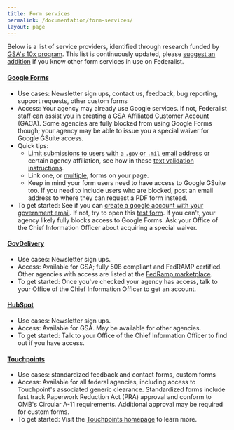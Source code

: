 ```yaml
---
title: Form services
permalink: /documentation/form-services/
layout: page
---
```


Below is a list of service providers, identified through research funded by [GSA's 10x program](https://10x.gsa.gov/). This list is continuously updated, please [suggest an addition](https://github.com/18F/federalist.18f.gov/issues) if you know other form services in use on Federalist.

#### [Google Forms](https://www.google.com/forms/about/)
- Use cases: Newsletter sign ups, contact us, feedback, bug reporting, support requests, other custom forms
- Access: Your agency may already use Google services. If not, Federalist staff can assist you in creating a GSA Affiliated Customer Account (GACA). Some agencies are fully blocked from using Google Forms though; your agency may be able to issue you a special waiver for Google GSuite access.
- Quick tips:
  * [Limit submissions to users with a `.gov` or `.mil` email address](https://docs.google.com/forms/d/e/1FAIpQLSePimoF0RkiCP62BSIL_yj0yMXEUePNJ9AabPJqq1Xzbp_GVg/viewform) or certain agency affiliation, see how in these [text validation instructions](https://support.google.com/docs/answer/3378864?hl=en).
  * Link one, or [multiple](https://coe.gsa.gov/connect/contact-us.html#joinus), forms on your page.
  * Keep in mind your form users need to have access to Google GSuite too. If you need to include users who are blocked, post an email address to where they can request a PDF form instead.
- To get started: See if you can [create a google account with your government email](https://accounts.google.com/SignUpWithoutGmail). If not, try to open this [test form](https://docs.google.com/forms/d/e/1FAIpQLSePimoF0RkiCP62BSIL_yj0yMXEUePNJ9AabPJqq1Xzbp_GVg/viewform). If you can't, your agency likely fully blocks access to Google Forms. Ask your Office of the Chief Information Officer about acquiring a special waiver.

#### [GovDelivery](https://granicus.com/solution/govdelivery/)
- Use cases: Newsletter sign ups.
- Access: Available for GSA; fully 508 compliant and FedRAMP certified. Other agencies with access are listed at the [FedRamp marketplace](https://marketplace.fedramp.gov/#/product/govdelivery-communications-cloud?sort=productName&productNameSearch=govdelivery).
- To get started:  Once you've checked your agency has access, talk to your Office of the Chief Information Officer to get an account.

#### [HubSpot](https://www.hubspot.com/)
- Use cases: Newsletter sign ups.
- Access: Available for GSA. May be available for other agencies.
- To get started: Talk to your Office of the Chief Information Officer to find out if you have access.

#### [Touchpoints](https://feedback.usa.gov/touchpoints/)
- Use cases: standardized feedback and contact forms, custom forms
- Access: Available for all federal agencies, including access to Touchpoint's associated generic clearance. Standardized forms include fast track Paperwork Reduction Act (PRA) approval and conform to OMB's Circular A-11 requirements. Additional approval may be required for custom forms.
- To get started: Visit the [Touchpoints homepage](https://feedback.usa.gov/touchpoints/) to learn more.